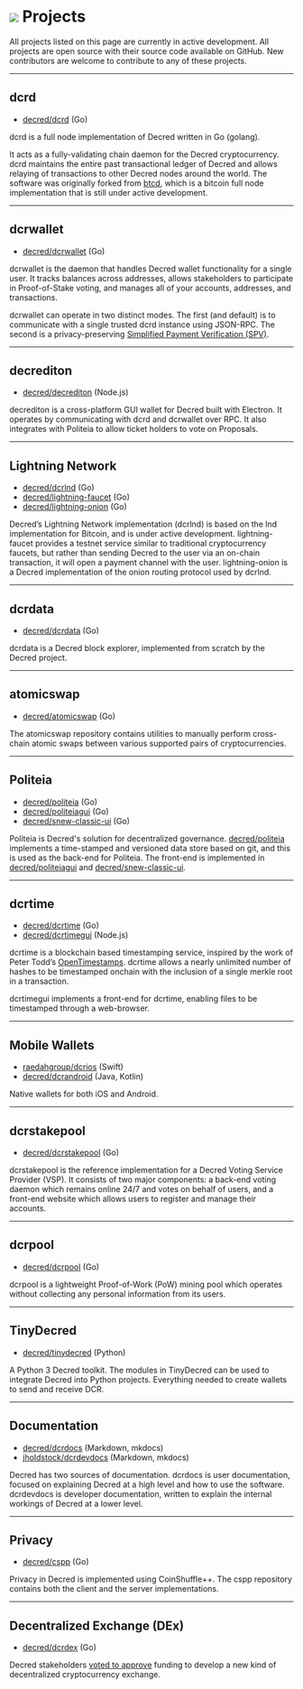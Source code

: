 # <img class="dcr-icon" src="/img/dcr-icons/Info.svg" /> Projects

All projects listed on this page are currently in active development.
All projects are open source with their source code available on GitHub.
New contributors are welcome to contribute to any of these projects.

---

## dcrd

- [decred/dcrd](https://github.com/decred/dcrd) (Go)

dcrd is a full node implementation of Decred written in Go (golang).

It acts as a fully-validating chain daemon for the Decred cryptocurrency.
dcrd maintains the entire past transactional ledger of Decred and allows relaying
of transactions to other Decred nodes around the world.
The software was originally forked from [btcd](https://github.com/btcsuite/btcd),
which is a bitcoin full node implementation that is still under active development.

---

## dcrwallet

- [decred/dcrwallet](https://github.com/decred/dcrwallet) (Go)

dcrwallet is the daemon that handles Decred wallet functionality for a single user.
It tracks balances across addresses, allows stakeholders to participate in Proof-of-Stake voting,
and manages all of your accounts, addresses, and transactions.

dcrwallet can operate in two distinct modes.
The first (and default) is to communicate with a single trusted dcrd instance using JSON-RPC.
The second is a privacy-preserving
[Simplified Payment Verification (SPV)](https://docs.decred.org/wallets/spv/).

---

## decrediton

- [decred/decrediton](https://github.com/decred/decrediton) (Node.js)

decrediton is a cross-platform GUI wallet for Decred built with Electron.
It operates by communicating with dcrd and dcrwallet over RPC.
It also integrates with Politeia to allow ticket holders to vote on Proposals.

---

## Lightning Network

- [decred/dcrlnd](https://github.com/decred/dcrlnd) (Go)
- [decred/lightning-faucet](https://github.com/decred/lightning-faucet) (Go)
- [decred/lightning-onion](https://github.com/decred/lightning-onion) (Go)

Decred’s Lightning Network implementation (dcrlnd) is based on the lnd implementation
for Bitcoin, and is under active development.
lightning-faucet provides a testnet service similar to traditional cryptocurrency faucets,
but rather than sending Decred to the user via an on-chain transaction, it will open a
payment channel with the user.
lightning-onion is a Decred implementation of the onion routing protocol used by dcrlnd.

---

## dcrdata

- [decred/dcrdata](https://github.com/decred/dcrdata) (Go)

dcrdata is a Decred block explorer, implemented from scratch by the Decred project.

---

## atomicswap

- [decred/atomicswap](https://github.com/decred/atomicswap) (Go)

The atomicswap repository contains utilities to manually perform cross-chain atomic
swaps between various supported pairs of cryptocurrencies.

---

## Politeia

- [decred/politeia](https://github.com/decred/politeia) (Go)
- [decred/politeiagui](https://github.com/decred/politeiagui) (Go)
- [decred/snew-classic-ui](https://github.com/decred/snew-classic-ui) (Go)

Politeia is Decred's solution for decentralized governance.
[decred/politeia](https://github.com/decred/politeia) implements
a time-stamped and versioned data store based on git,
and this is used as the back-end for Politeia.
The front-end is implemented in [decred/politeiagui](https://github.com/decred/politeiagui)
and [decred/snew-classic-ui](https://github.com/decred/snew-classic-ui).

---

## dcrtime

- [decred/dcrtime](https://github.com/decred/dcrtime) (Go)
- [decred/dcrtimegui](https://github.com/decred/dcrtimegui) (Node.js)

dcrtime is a blockchain based timestamping service,
inspired by the work of Peter Todd’s
[OpenTimestamps](https://petertodd.org/2016/opentimestamps-announcement).
dcrtime allows a nearly unlimited number of hashes
to be timestamped onchain with the inclusion of a
single merkle root in a transaction.

dcrtimegui implements a front-end for dcrtime,
enabling files to be timestamped through a web-browser.

---

## Mobile Wallets

- [raedahgroup/dcrios](https://github.com/raedahgroup/dcrios) (Swift)
- [decred/dcrandroid](https://github.com/decred/dcrandroid) (Java, Kotlin)

Native wallets for both iOS and Android.

---

## dcrstakepool

- [decred/dcrstakepool](https://github.com/decred/dcrstakepool) (Go)

dcrstakepool is the reference implementation for a Decred Voting Service Provider
(VSP).
It consists of two major components: a back-end voting daemon which remains online
24/7 and votes on behalf of users, and a front-end website which allows users to
register and manage their accounts.

---

## dcrpool

- [decred/dcrpool](https://github.com/decred/dcrpool) (Go)

dcrpool is a lightweight Proof-of-Work (PoW) mining pool which operates
without collecting any personal information from its users.

---

## TinyDecred

- [decred/tinydecred](https://github.com/decred/tinydecred) (Python)

A Python 3 Decred toolkit.
The modules in TinyDecred can be used to integrate Decred into Python projects.
Everything needed to create wallets to send and receive DCR.

---

## Documentation

- [decred/dcrdocs](https://github.com/decred/dcrdocs) (Markdown, mkdocs)
- [jholdstock/dcrdevdocs](https://github.com/jholdstock/dcrdevdocs) (Markdown, mkdocs)

Decred has two sources of documentation. dcrdocs is user documentation,
focused on explaining Decred at a high level and how to use the software.
dcrdevdocs is developer documentation, written to explain the internal
workings of Decred at a lower level.

---

## Privacy

- [decred/cspp](https://github.com/decred/cspp) (Go)

Privacy in Decred is implemented using CoinShuffle++.
The cspp repository contains both the client and the server implementations.

---

## Decentralized Exchange (DEx)

- [decred/dcrdex](https://github.com/decred/dcrdex) (Go)

Decred stakeholders [voted to approve](https://proposals.decred.org/proposals/417607aaedff2942ff3701cdb4eff76637eca4ed7f7ba816e5c0bd2e971602e1)
funding to develop a new kind of decentralized cryptocurrency exchange.
